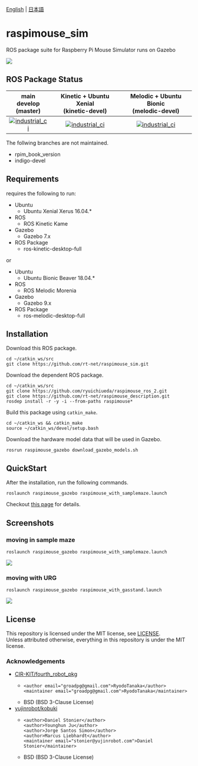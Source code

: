 [English](README.md) | [日本語](README.ja.md)

# raspimouse_sim

ROS package suite for Raspberry Pi Mouse Simulator runs on Gazebo

![](https://rt-net.github.io/images/raspberry-pi-mouse/raspimouse_sim_samplemaze_animation.gif)

## ROS Package Status

| main develop<br>(master)|Kinetic + Ubuntu Xenial<br>(kinetic-devel)|Melodic + Ubuntu Bionic<br>(melodic-devel)|
|:---:|:---:|:---:|
|[![industrial_ci](https://github.com/rt-net/raspimouse_sim/workflows/industrial_ci/badge.svg?branch=master)](https://github.com/rt-net/raspimouse_sim/actions?query=branch%3Amaster+workflow%3Aindustrial_ci)|[![industrial_ci](https://github.com/rt-net/raspimouse_sim/workflows/industrial_ci/badge.svg?branch=kinetic-devel)](https://github.com/rt-net/raspimouse_sim/actions?query=branch%3Akinetic-devel+workflow%3Aindustrial_ci)|[![industrial_ci](https://github.com/rt-net/raspimouse_sim/workflows/industrial_ci/badge.svg?branch=melodic-devel)](https://github.com/rt-net/raspimouse_sim/actions?query=branch%3Amelodic-devel+workflow%3Aindustrial_ci)|

The follwing branches are not maintained.

* rpim_book_version
* indigo-devel


## Requirements

requires the following to run:

* Ubuntu
  * Ubuntu Xenial Xerus 16.04.*
* ROS
  * ROS Kinetic Kame
* Gazebo
  * Gazebo 7.x
* ROS Package
  * ros-kinetic-desktop-full

or

* Ubuntu
  * Ubuntu Bionic Beaver 18.04.*
* ROS
  * ROS Melodic Morenia
* Gazebo
  * Gazebo 9.x
* ROS Package
  * ros-melodic-desktop-full

## Installation

Download this ROS package.

```
cd ~/catkin_ws/src
git clone https://github.com/rt-net/raspimouse_sim.git
```

Download the dependent ROS package.

```
cd ~/catkin_ws/src
git clone https://github.com/ryuichiueda/raspimouse_ros_2.git
git clone https://github.com/rt-net/raspimouse_description.git
rosdep install -r -y -i --from-paths raspimouse*
```

Build this package using `catkin_make`.

```
cd ~/catkin_ws && catkin_make
source ~/catkin_ws/devel/setup.bash
```

Download the hardware model data that will be used in Gazebo.

```
rosrun raspimouse_gazebo download_gazebo_models.sh
```

## QuickStart

After the installation, run the following commands.

```
roslaunch raspimouse_gazebo raspimouse_with_samplemaze.launch
```

Checkout [this page](https://github.com/rt-net/raspimouse_sim/wiki/quickstart) for details.

## Screenshots

### moving in sample maze

```
roslaunch raspimouse_gazebo raspimouse_with_samplemaze.launch
```

![](https://rt-net.github.io/images/raspberry-pi-mouse/raspimouse_sim_samplemaze.png)

### moving with URG

```
roslaunch raspimouse_gazebo raspimouse_with_gasstand.launch
```

![](https://rt-net.github.io/images/raspberry-pi-mouse/raspimouse_sim_urg.png)

## License

This repository is licensed under the MIT license, see [LICENSE]( ./LICENSE ).  
Unless attributed otherwise, everything in this repository is under the MIT license.

### Acknowledgements

* [CIR-KIT/fourth_robot_pkg]( https://github.com/CIR-KIT/fourth_robot_pkg )
  * ```
    <author email="groadpg@gmail.com">RyodoTanaka</author>
    <maintainer email="groadpg@gmail.com">RyodoTanaka</maintainer>
    ```
  * BSD (BSD 3-Clause License)
* [yujinrobot/kobuki]( https://github.com/yujinrobot/kobuki )
  * ```
    <author>Daniel Stonier</author>
    <author>Younghun Ju</author>
    <author>Jorge Santos Simon</author>
    <author>Marcus Liebhardt</author>
    <maintainer email="stonier@yujinrobot.com">Daniel Stonier</maintainer>
    ```
  * BSD (BSD 3-Clause License)
